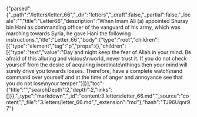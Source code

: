 {"parsed":{"_path":"/letters/letter_66","_dir":"letters","_draft":false,"_partial":false,"_locale":"","title":"Letter66","description":"When Imam Ali (a) appointed Shuray bin Hani as commanding officer of the vanguard of his army, which was marching towards Syria, he gave Hani the following instructions.","itle":"Letter_66","body":{"type":"root","children":[{"type":"element","tag":"p","props":{},"children":[{"type":"text","value":"Day and night keep the fear of Allah in your mind. Be afraid of this alluring and vicious\nworld, never trust it. If you do not check yourself from the desire of acquiring inordinate\nthings then your mind will surely drive you towards losses. Therefore, have a complete watch\nand command over yourself and at the time of anger and annoyance see that you do not lose\nyour temper."}]}],"toc":{"title":"","searchDepth":2,"depth":2,"links":[]}},"_type":"markdown","_id":"content:3.letters:letter_66.md","_source":"content","_file":"3.letters/letter_66.md","_extension":"md"},"hash":"TJ96Uqnr97"}
